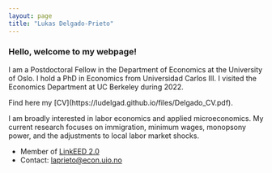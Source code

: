 ```yaml
---
layout: page
title: "Lukas Delgado-Prieto"
---
```

 
### Hello, welcome to my webpage! 
 
<p align="left" > 
I am a Postdoctoral Fellow in the Department of Economics at the University of Oslo. I hold a PhD in Economics from Universidad Carlos III. I visited the Economics Department at UC Berkeley during 2022.
</p> Find here my [CV](https://ludelgad.github.io/files/Delgado_CV.pdf).

<p align="left" >  
I am broadly interested in labor economics and applied microeconomics. My current research focuses on immigration, minimum wages, monopsony power, and the adjustments to local labor market shocks.
</p>

 - Member of [LinkEED 2.0](https://www.oecd.org/en/about/projects/linkeed-200.html)
 - Contact: [laprieto@econ.uio.no](mailto:laprieto@econ.uio.no)

